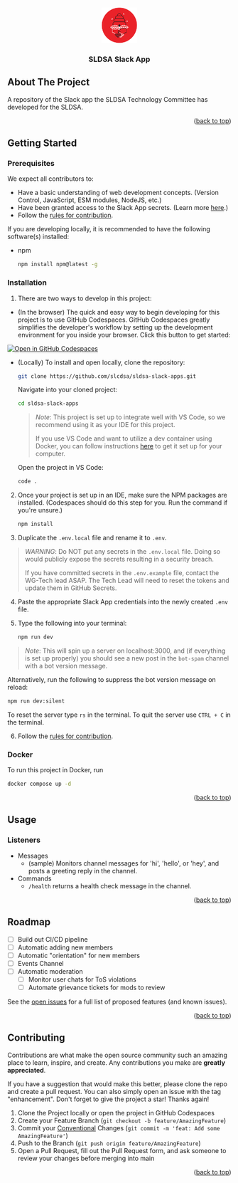 <a name="readme-top"></a>

<!-- PROJECT LOGO -->
<br />
<div align="center">
  <a href="https://github.com/sldsa/sldsa-slack-apps">
    <img src="/assets/logo.png" alt="Logo" width="80" height="80">
  </a>

  <h3 align="center">SLDSA Slack App</h3>
</div>

<!-- ABOUT THE PROJECT -->
## About The Project

A repository of the Slack app the SLDSA Technology Committee has developed for the SLDSA.

<p align="right">(<a href="#readme-top">back to top</a>)</p>

<!-- GETTING STARTED -->
## Getting Started

### Prerequisites

We expect all contributors to:
- Have a basic understanding of web development concepts. (Version Control, JavaScript, ESM modules, NodeJS, etc.)
- Have been granted access to the Slack App secrets. (Learn more [here](https://slack.dev/bolt-js/tutorial/getting-started).)
- Follow the <a href="#contributing">rules for contribution</a>.


If you are developing locally, it is recommended to have the following software(s) installed:

* npm
  ```sh
  npm install npm@latest -g
  ```

### Installation

1. There are two ways to develop in this project: 

- (In the browser) The quick and easy way to begin developing for this project is to use GitHub Codespaces. 
GitHub Codespaces greatly simplifies the developer's workflow by setting up the 
development environment for you inside your browser. Click this button to get started:

[![Open in GitHub Codespaces](https://github.com/codespaces/badge.svg)](URL)

- (Locally) To install and open locally, clone the repository:
   ```sh
   git clone https://github.com/slcdsa/sldsa-slack-apps.git
   ```

  Navigate into your cloned project:
   ```sh
   cd sldsa-slack-apps
   ```

  > *Note*: This project is set up to integrate well with VS Code, so we recommend using it as your IDE for this project. 
  >
  > If you use VS Code and want to utilize a dev container using Docker, you can follow instructions [here](https://code.visualstudio.com/docs/devcontainers/containers) to get it set up for your computer.
  
  Open the project in VS Code:
  ```sh
  code .
  ```

2. Once your project is set up in an IDE, make sure the NPM packages are installed. (Codespaces should do this step for you. Run the command if you're unsure.)
   ```sh
   npm install
   ```

3. Duplicate the `.env.local` file and rename it to `.env`.

> *WARNING*: Do NOT put any secrets in the `.env.local` file. Doing so would publicly expose the secrets resulting in a security breach.
>
> If you have committed secrets in the `.env.example` file, contact the WG-Tech lead ASAP.
> The Tech Lead will need to reset the tokens and update them in GitHub Secrets.

4. Paste the appropriate Slack App credentials into the newly created `.env` file.

5. Type the following into your terminal:
   ```sh
   npm run dev
   ```
  > *Note*: This will spin up a server on localhost:3000, and (if everything is set up properly) you should see a new post in the `bot-spam` channel with a bot version message.

  Alternatively, run the following to suppress the bot version message on reload:
   ```sh
   npm run dev:silent
   ```

  To reset the server type `rs` in the terminal.
  To quit the server use `CTRL + C` in the terminal.

6. Follow the <a href="#contributing">rules for contribution</a>.

### Docker

To run this project in Docker, run
```sh
docker compose up -d
```

<p align="right">(<a href="#readme-top">back to top</a>)</p>

<!-- USAGE EXAMPLES -->
## Usage

### Listeners
- Messages
    - (sample) Monitors channel messages for 'hi', 'hello', or 'hey', and posts a greeting reply in the channel.
- Commands
    - `/health` returns a health check message in the channel.

<p align="right">(<a href="#readme-top">back to top</a>)</p>



<!-- ROADMAP -->
## Roadmap

- [ ] Build out CI/CD pipeline
- [ ] Automatic adding new members
- [ ] Automatic "orientation" for new members
- [ ] Events Channel
- [ ] Automatic moderation
    - [ ] Monitor user chats for ToS violations
    - [ ] Automate grievance tickets for mods to review

See the [open issues](https://github.com/slcdsa/sldsa-slack-apps/issues) for a full list of proposed features (and known issues).

<p align="right">(<a href="#readme-top">back to top</a>)</p>

<!-- CONTRIBUTING -->
<a name="contributing"></a>
## Contributing

Contributions are what make the open source community such an amazing place to learn, inspire, and create. Any contributions you make are **greatly appreciated**.

If you have a suggestion that would make this better, please clone the repo and create a pull request. You can also simply open an issue with the tag "enhancement".
Don't forget to give the project a star! Thanks again!

1. Clone the Project locally or open the project in GitHub Codespaces
2. Create your Feature Branch (`git checkout -b feature/AmazingFeature`)
3. Commit your [Conventional](https://www.conventionalcommits.org/en/v1.0.0/) Changes (`git commit -m 'feat: Add some AmazingFeature'`)
4. Push to the Branch (`git push origin feature/AmazingFeature`)
5. Open a Pull Request, fill out the Pull Request form, and ask someone to review your changes before merging into main

<p align="right">(<a href="#readme-top">back to top</a>)</p>
